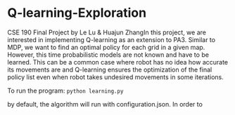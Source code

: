 # Q-learning-Exploration
CSE 190 Final Project by Le Lu & Huajun ZhangIn this project, we are interested in implementing Q-learning as an extension to PA3. 
Similar to MDP, we want to find an optimal policy for each grid in a given map. 
However, this time probabilistic models are not known and have to be learned. 
This can be a common case where robot has no idea how accurate its movements are and Q-learning ensures the optimization of the final policy list even when robot takes undesired movements in some iterations.



To run the program:
`python learning.py`

by default, the algorithm will run with configuration.json. 
In order to 
